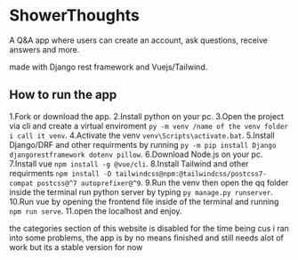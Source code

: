 # ShowerThoughts
A Q&amp;A app where users can create an account, ask questions, receive answers and more.

made with Django rest framework and Vuejs/Tailwind.

## How to run the app
1.Fork or download the app.
2.Install python on your pc.
3.Open the project via cli and create a virtual enviroment `py -m venv /name of the venv folder i call it venv`.
4.Activate the venv `venv\Scripts\activate.bat`.
5.Install Django/DRF and other requirments by running `py -m pip install Django djangorestframework dotenv pillow`.
6.Download Node.js on your pc.
7.Install vue `npm install -g @vue/cli`.
8.Install Tailwind and other requirments `npm install -D tailwindcss@npm:@tailwindcss/postcss7-compat postcss@^7 autoprefixer@^9`.
9.Run the venv then open the qq folder inside the terminal run python server by typing `py manage.py runserver`.
10.Run vue by opening the frontend file inside of the terminal and running `npm run serve`.
11.open the localhost and enjoy.


the categories section of this website is disabled for the time being cus i ran into some problems, 
the app is by no means finished and still needs alot of work but its a stable version for now 
